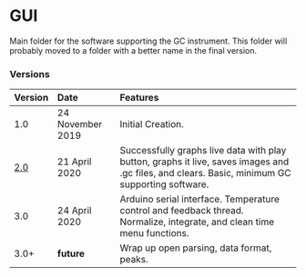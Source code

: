# GUI
Main folder for the software supporting the GC instrument.
This folder will probably moved to a folder with a better name in the final version.

### Versions
|Version     | Date | Features |
|:-----------|:--------|:--------|
| 1.0 | 24 November 2019 | Initial Creation. |
| [2.0](https://github.com/cgreen18/Gas-Chromatography/tree/master/GUI/2.0_version_stable) | 21 April 2020 | Successfully graphs live data with play button, graphs it live, saves images and .gc files, and clears. Basic, minimum GC supporting software. |
| 3.0 | 24 April 2020 | Arduino serial interface. Temperature control and feedback thread. Normalize, integrate, and clean time menu functions. |
| 3.0+ | __future__ | Wrap up open parsing, data format, peaks. |
